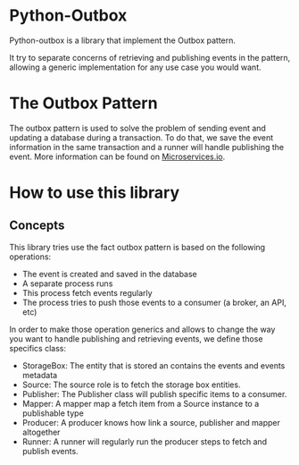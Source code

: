 # Python-Outbox

Python-outbox is a library that implement the Outbox pattern.

It try to separate concerns of retrieving and publishing events in the pattern, allowing a generic implementation for any use case you would want.

# The Outbox Pattern

The outbox pattern is used to solve the problem of sending event and updating a database during a transaction. To do that, we save the event information in the same transaction and a runner will handle publishing the event. More information can be found on [Microservices.io](https://microservices.io/patterns/data/transactional-outbox.html).

# How to use this library

## Concepts

This library tries use the fact outbox pattern is based on the following operations:

* The event is created and saved in the database
* A separate process runs
* This process fetch events regularly
* The process tries to push those events to a consumer (a broker, an API, etc)

In order to make those operation generics and allows to change the way you want to handle publishing and retrieving events, we define those specifics class:

* StorageBox: The entity that is stored an contains the events and events metadata
* Source: The source role is to fetch the storage box entities.
* Publisher: The Publisher class will publish specific items to a consumer.
* Mapper: A mapper map a fetch item from a Source instance to a publishable type
* Producer: A producer knows how link a source, publisher and mapper altogether
* Runner: A runner will regularly run the producer steps to fetch and publish events.

